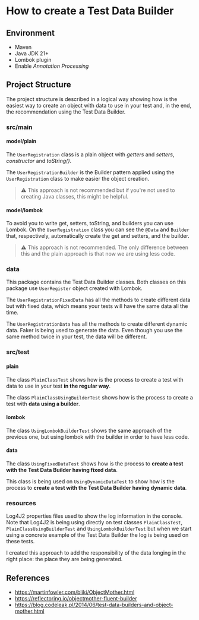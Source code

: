 # How to create a Test Data Builder

## Environment

 * Maven
 * Java JDK 21+
 * Lombok plugin
 * Enable _Annotation Processing_
 
## Project Structure
The project structure is described in a logical way showing how is the easiest way to create an object with data to use in your test and, in the end, the recommendation using the Test Data Builder. 

### src/main

#### model/plain
The `UserRegistration` class is a plain object with _getters_ and _setters_, _constructor_ and _toString()_.

The `UserRegistrationBuilder` is the Builder pattern applied using the `UserRegistration` class to make easier the object creation.

> :warning: This approach is not recommended but if you're not used to creating Java classes, this might be helpful.

#### model/lombok
To avoid you to write get, setters, toString, and builders you can use Lombok.
On the `UserRegistration` class you can see the `@Data` and `Builder` that, respectively, automatically create the get 
and setters, and the builder.

> :warning: This approach is not recommended. The only difference between this and the plain approach is that now we are 
using less code.

### data
This package contains the Test Data Builder classes.
Both classes on this package use `UserRegister` object created with Lombok.

The `UserRegistrationFixedData` has all the methods to create different data but with fixed data, 
which means your tests will have the same data all the time.

The `UserRegistrationData` has all the methods to create different dynamic data. Faker is being used to generate the data.
Even though you use the same method twice in your test, the data will be different.

### src/test

#### plain
The class `PlainClassTest` shows how is the process to create a test with data to use in your test **in the regular way**.

The class `PlainClassUsingBuilderTest` shows how is the process to create a test with **data using a builder**.

#### lombok
The class `UsingLombokBuilderTest` shows the same approach of the previous one, but using lombok with the builder in order to have less code.

#### data
The class `UsingFixedDataTest` shows how is the process to **create a test with the Test Data Builder having fixed data**.

This class is being used on `UsingDynamicDataTest` to show how is the process to **create a test with the Test Data Builder having dynamic data**.

### resources
Log4J2 properties files used to show the log information in the console.
Note that Log4J2 is being using directly on test classes `PlainClassTest`, `PlainClassUsingBuilderTest` and `UsingLombokBuilderTest` but when we 
start using a concrete example of the Test Data Builder the log is being used on these tests.

I created this approach to add the responsibility of the data longing in the right place: the place they are being generated.

## References
 * https://martinfowler.com/bliki/ObjectMother.html
 * https://reflectoring.io/objectmother-fluent-builder
 * https://blog.codeleak.pl/2014/06/test-data-builders-and-object-mother.html
